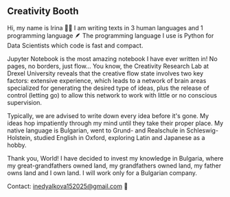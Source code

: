 ## Creativity Booth
Hi, my name is Irina 🌿📗 I am writing texts in 3 human languages and 1 programming language 🪶 The programming language I use is Python for Data Scientists which code is fast and compact.

Jupyter Notebook is the most amazing notebook I have ever written in! No pages, no borders, just flow... You know, the Creativity Research Lab at Drexel University reveals that the creative flow state involves two key factors: extensive experience, which leads to a network of brain areas specialized for generating the desired type of ideas, plus the release of control (letting go) to allow this network to work with little or no conscious supervision.

Typically, we are advised to write down every idea before it's gone. My ideas hop impatiently through my mind until they take their proper place. My native language is Bulgarian, went to Grund- and Realschule in Schleswig-Holstein, studied English in Oxford, exploring Latin and Japanese as a hobby.

Thank you, World! I have decided to invest my knowledge in Bulgaria, where my great-grandfathers owned land, my grandfathers owned land, my father owns land and I own land. I will work only for a Bulgarian company.

Contact: inedyalkova152025@gmail.com 📨
